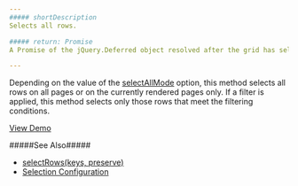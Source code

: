 ```yaml
---
##### shortDescription
Selects all rows.

##### return: Promise
A Promise of the jQuery.Deferred object resolved after the grid has selected all rows.

---
```

Depending on the value of the [selectAllMode](/api-reference/10%20UI%20Widgets/dxDataGrid/1%20Configuration/selection/selectAllMode.md '/Documentation/ApiReference/UI_Widgets/dxDataGrid/Configuration/selection/#selectAllMode') option, this method selects all rows on all pages or on the currently rendered pages only. If a filter is applied, this method selects only those rows that meet the filtering conditions.

<a href="http://js.devexpress.com/Demos/WidgetsGallery/#demo/datagridgridselectionmultipleselection/" class="button orange small fix-width-155" style="margin-right: 20px;" target="_blank">View Demo</a>

#####See Also#####
- [selectRows(keys, preserve)](/api-reference/10%20UI%20Widgets/dxDataGrid/3%20Methods/selectRows(keys_preserve).md '/Documentation/ApiReference/UI_Widgets/dxDataGrid/Methods/#selectRowskeys_preserve') 
- [Selection Configuration](/api-reference/10%20UI%20Widgets/dxDataGrid/1%20Configuration/selection '/Documentation/ApiReference/UI_Widgets/dxDataGrid/Configuration/selection/')